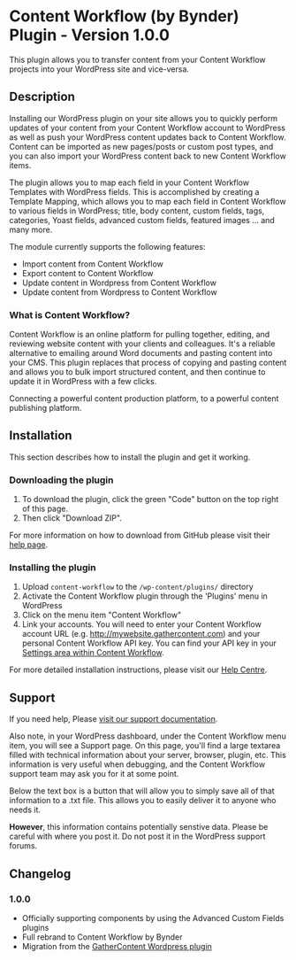# Content Workflow (by Bynder) Plugin - Version 1.0.0 #

This plugin allows you to transfer content from your Content Workflow projects into your WordPress site and vice-versa.

## Description ##

Installing our WordPress plugin on your site allows you to quickly perform updates of your content from your Content Workflow account to WordPress as well as push your WordPress content updates back to Content Workflow. Content can be imported as new pages/posts or custom post types, and you can also import your WordPress content back to new Content Workflow items.

The plugin allows you to map each field in your Content Workflow Templates with WordPress fields. This is accomplished by creating a Template Mapping, which allows you to map each field in Content Workflow to various fields in WordPress; title, body content, custom fields, tags, categories, Yoast fields, advanced custom fields, featured images … and many more.

The module currently supports the following features:

* Import content from Content Workflow
* Export content to Content Workflow
* Update content in Wordpress from Content Workflow
* Update content from Wordpress to Content Workflow

### What is Content Workflow?

Content Workflow is an online platform for pulling together, editing, and reviewing website content with your clients and colleagues. It's a reliable alternative to emailing around Word documents and pasting content into your CMS. This plugin replaces that process of copying and pasting content and allows you to bulk import structured content, and then continue to update it in WordPress with a few clicks.

Connecting a powerful content production platform, to a powerful content publishing platform.

## Installation ##

This section describes how to install the plugin and get it working.

### Downloading the plugin ###
1. To download the plugin, click the green "Code" button on the top right of this page.
2. Then click "Download ZIP".

For more information on how to download from GitHub please visit their [help page](https://docs.github.com/en/repositories/working-with-files/using-files/downloading-source-code-archives).

### Installing the plugin ###

1. Upload `content-workflow` to the `/wp-content/plugins/` directory
2. Activate the Content Workflow plugin through the 'Plugins' menu in WordPress
3. Click on the menu item "Content Workflow"
4. Link your accounts. You will need to enter your Content Workflow account URL (e.g. http://mywebsite.gathercontent.com) and your personal Content Workflow API key. You can find your API key in your [Settings area within Content Workflow](https://gathercontent.com/developers/authentication/).

For more detailed installation instructions, please visit our [Help Centre](http://help.gathercontent.com/importing-and-exporting-content#wordpress-integration).

## Support ##

If you need help, Please [visit our support documentation](http://help.gathercontent.com/importing-and-exporting-content#wordpress-integration).

Also note, in your WordPress dashboard, under the Content Workflow menu item, you will see a Support page. On this page, you'll find a large textarea filled with technical information about your server, browser, plugin, etc. This information is very useful when debugging, and the Content Workflow support team may ask you for it at some point.

Below the text box is a button that will allow you to simply save all of that information to a .txt file. This allows you to easily deliver it to anyone who needs it.

**However**, this information contains potentially senstive data. Please be careful with where you post it. Do not post it in the WordPress support forums.

## Changelog

### 1.0.0 ###
* Officially supporting components by using the Advanced Custom Fields plugins
* Full rebrand to Content Workflow by Bynder
* Migration from the [GatherContent Wordpress plugin](https://wordpress.org/plugins/gathercontent-import/)
